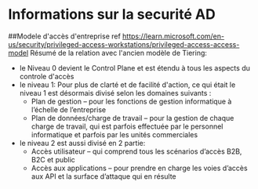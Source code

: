 # Informations sur la securité AD

##Modele d'accès d'entreprise
ref https://learn.microsoft.com/en-us/security/privileged-access-workstations/privileged-access-access-model
Résumé de la relation avec l'ancien modèle de Tiering:
- le Niveau 0 devient le Control Plane et est étendu à tous les aspects du controle d'accès
- le niveau 1: Pour plus de clarté et de facilité d'action, ce qui était le niveau 1 est désormais divisé selon les domaines suivants :
    - Plan de gestion – pour les fonctions de gestion informatique à l’échelle de l’entreprise
    - Plan de données/charge de travail – pour la gestion de chaque charge de travail, qui est parfois effectuée par le personnel informatique et parfois par les unités commerciales
- le niveau 2 est aussi divisé en 2 partie:
    - Accès utilisateur – qui comprend tous les scénarios d’accès B2B, B2C et public
    - Accès aux applications – pour prendre en charge les voies d’accès aux API et la surface d’attaque qui en résulte

    
